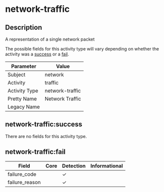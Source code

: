 network-traffic
===============

Description
-----------
A representation of a single network packet

The possible fields for this activity type will vary depending on whether the activity was a [success](#network-trafficsuccess) or a [fail](#network-trafficfail).

| Parameter     | Value           |
| ------------- | --------------- |
| Subject       | network         |
| Activity      | traffic         |
| Activity Type | network-traffic |
| Pretty Name   | Network Traffic |
| Legacy Name   |                 |

network-traffic:success
-----------------------

There are no fields for this activity type.


network-traffic:fail
--------------------

| Field          | Core | Detection | Informational |
| -------------- | ---- | --------- | ------------- |
| failure_code   |      | &#10003;  |               |
| failure_reason |      | &#10003;  |               |